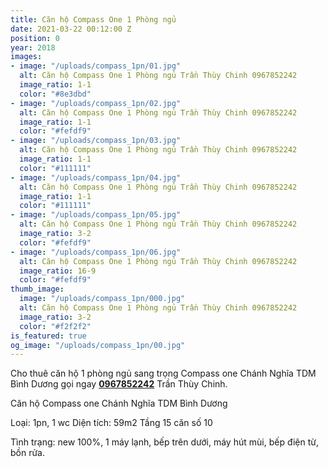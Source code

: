 ```yaml
---
title: Căn hộ Compass One 1 Phòng ngủ
date: 2021-03-22 00:12:00 Z
position: 0
year: 2018
images:
- image: "/uploads/compass_1pn/01.jpg"
  alt: Căn hộ Compass One 1 Phòng ngủ Trần Thùy Chinh 0967852242
  image_ratio: 1-1
  color: "#8e3dbd"
- image: "/uploads/compass_1pn/02.jpg"
  alt: Căn hộ Compass One 1 Phòng ngủ Trần Thùy Chinh 0967852242
  image_ratio: 1-1
  color: "#fefdf9"
- image: "/uploads/compass_1pn/03.jpg"
  alt: Căn hộ Compass One 1 Phòng ngủ Trần Thùy Chinh 0967852242
  image_ratio: 1-1
  color: "#111111"
- image: "/uploads/compass_1pn/04.jpg"
  alt: Căn hộ Compass One 1 Phòng ngủ Trần Thùy Chinh 0967852242
  image_ratio: 1-1
  color: "#111111"
- image: "/uploads/compass_1pn/05.jpg"
  alt: Căn hộ Compass One 1 Phòng ngủ Trần Thùy Chinh 0967852242
  image_ratio: 3-2
  color: "#fefdf9"
- image: "/uploads/compass_1pn/06.jpg"
  alt: Căn hộ Compass One 1 Phòng ngủ Trần Thùy Chinh 0967852242
  image_ratio: 16-9
  color: "#fefdf9"
thumb_image:
  image: "/uploads/compass_1pn/000.jpg"
  alt: Căn hộ Compass One 1 Phòng ngủ Trần Thùy Chinh 0967852242
  image_ratio: 3-2
  color: "#f2f2f2"
is_featured: true
og_image: "/uploads/compass_1pn/00.jpg"
---
```


Cho thuê căn hộ 1 phòng ngủ sang trọng Compass one Chánh Nghĩa TDM Bình Dương gọi ngay [**0967852242**](tel:0967852242) Trần Thùy Chinh.

Căn hộ Compass one Chánh Nghĩa TDM Bình Dương 

Loại: 1pn, 1 wc 
Diện tích: 59m2 Tầng 15 căn số 10

Tình trạng: new 100%, 1 máy lạnh, bếp trên dưới, máy hút mùi, bếp điện từ, bồn rửa.